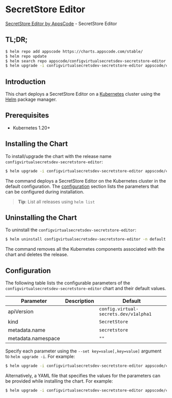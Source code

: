 # SecretStore Editor

[SecretStore Editor by AppsCode](https://appscode.com) - SecretStore Editor

## TL;DR;

```bash
$ helm repo add appscode https://charts.appscode.com/stable/
$ helm repo update
$ helm search repo appscode/configvirtualsecretsdev-secretstore-editor --version=v0.16.0
$ helm upgrade -i configvirtualsecretsdev-secretstore-editor appscode/configvirtualsecretsdev-secretstore-editor -n default --create-namespace --version=v0.16.0
```

## Introduction

This chart deploys a SecretStore Editor on a [Kubernetes](http://kubernetes.io) cluster using the [Helm](https://helm.sh) package manager.

## Prerequisites

- Kubernetes 1.20+

## Installing the Chart

To install/upgrade the chart with the release name `configvirtualsecretsdev-secretstore-editor`:

```bash
$ helm upgrade -i configvirtualsecretsdev-secretstore-editor appscode/configvirtualsecretsdev-secretstore-editor -n default --create-namespace --version=v0.16.0
```

The command deploys a SecretStore Editor on the Kubernetes cluster in the default configuration. The [configuration](#configuration) section lists the parameters that can be configured during installation.

> **Tip**: List all releases using `helm list`

## Uninstalling the Chart

To uninstall the `configvirtualsecretsdev-secretstore-editor`:

```bash
$ helm uninstall configvirtualsecretsdev-secretstore-editor -n default
```

The command removes all the Kubernetes components associated with the chart and deletes the release.

## Configuration

The following table lists the configurable parameters of the `configvirtualsecretsdev-secretstore-editor` chart and their default values.

|     Parameter      | Description |                     Default                      |
|--------------------|-------------|--------------------------------------------------|
| apiVersion         |             | <code>config.virtual-secrets.dev/v1alpha1</code> |
| kind               |             | <code>SecretStore</code>                         |
| metadata.name      |             | <code>secretstore</code>                         |
| metadata.namespace |             | <code>""</code>                                  |


Specify each parameter using the `--set key=value[,key=value]` argument to `helm upgrade -i`. For example:

```bash
$ helm upgrade -i configvirtualsecretsdev-secretstore-editor appscode/configvirtualsecretsdev-secretstore-editor -n default --create-namespace --version=v0.16.0 --set apiVersion=config.virtual-secrets.dev/v1alpha1
```

Alternatively, a YAML file that specifies the values for the parameters can be provided while
installing the chart. For example:

```bash
$ helm upgrade -i configvirtualsecretsdev-secretstore-editor appscode/configvirtualsecretsdev-secretstore-editor -n default --create-namespace --version=v0.16.0 --values values.yaml
```
